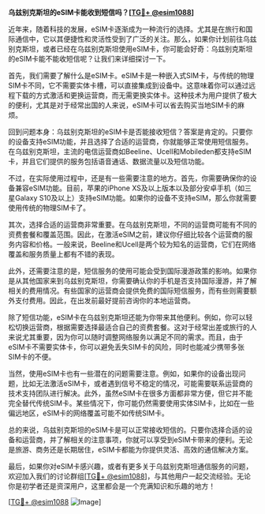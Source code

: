 **乌兹别克斯坦的eSIM卡能收到短信吗？[[TG💪+ @esim1088](https://t.me/s/esim1088)]**

近年来，随着科技的发展，eSIM卡逐渐成为一种流行的选择。尤其是在旅行和国际通信中，它以其便捷性和灵活性受到了广泛的关注。那么，如果你计划前往乌兹别克斯坦，或者已经在乌兹别克斯坦使用eSIM卡，你可能会好奇：乌兹别克斯坦的eSIM卡能不能收短信呢？让我们来详细探讨一下。

首先，我们需要了解什么是eSIM卡。eSIM卡是一种嵌入式SIM卡，与传统的物理SIM卡不同，它不需要实体卡槽，可以直接集成到设备中。这意味着你可以通过远程下载的方式激活和更换运营商，而无需更换实体卡。这种技术为用户提供了极大的便利，尤其是对于经常出国的人来说，eSIM卡可以省去购买当地SIM卡的麻烦。

回到问题本身：乌兹别克斯坦的eSIM卡是否能接收短信？答案是肯定的。只要你的设备支持eSIM功能，并且选择了合适的运营商，你就能够正常使用短信服务。在乌兹别克斯坦，主流的电信运营商如Beeline、Ucell和Mobileden都支持eSIM卡，并且它们提供的服务包括语音通话、数据流量以及短信功能。

不过，在实际使用过程中，还是有一些需要注意的地方。首先，你需要确保你的设备兼容eSIM功能。目前，苹果的iPhone XS及以上版本以及部分安卓手机（如三星Galaxy S10及以上）支持eSIM功能。如果你的设备不支持eSIM，那么你就需要使用传统的物理SIM卡了。

其次，选择合适的运营商非常重要。在乌兹别克斯坦，不同的运营商可能有不同的资费套餐和覆盖范围。因此，在激活eSIM之前，建议你仔细比较各个运营商的服务内容和价格。一般来说，Beeline和Ucell是两个较为知名的运营商，它们在网络覆盖和服务质量上都有不错的表现。

此外，还需要注意的是，短信服务的使用可能会受到国际漫游政策的影响。如果你是从其他国家来到乌兹别克斯坦，你需要确认你的手机是否支持国际漫游，并了解相关的费用情况。有些国家的运营商会提供免费的国际短信服务，而有些则需要额外支付费用。因此，在出发前最好提前咨询你的本地运营商。

除了短信功能，eSIM卡在乌兹别克斯坦还能为你带来其他便利。例如，你可以轻松切换运营商，根据需要选择最适合自己的资费套餐。这对于经常出差或旅行的人来说尤其重要，因为你可以随时调整网络服务以满足不同的需求。而且，由于eSIM卡不需要实体卡，你可以避免丢失SIM卡的风险，同时也能减少携带多张SIM卡的不便。

当然，使用eSIM卡也有一些潜在的问题需要注意。例如，如果你的设备出现问题，比如无法激活eSIM卡，或者遇到信号不稳定的情况，可能需要联系运营商的技术支持团队进行解决。此外，虽然eSIM卡在很多方面都非常方便，但它并不能完全替代传统SIM卡。某些情况下，你可能仍然需要使用实体SIM卡，比如在一些偏远地区，eSIM卡的网络覆盖可能不如传统SIM卡。

总的来说，乌兹别克斯坦的eSIM卡是可以正常接收短信的。只要你选择合适的设备和运营商，并了解相关的注意事项，你就可以享受到eSIM卡带来的便利。无论是旅游、商务还是长期居住，eSIM卡都能为你提供灵活、高效的通信解决方案。

最后，如果你对eSIM卡感兴趣，或者有更多关于乌兹别克斯坦通信服务的问题，欢迎加入我们的讨论群组[[TG💪+ @esim1088](https://t.me/s/esim1088)]，与其他用户一起交流经验。无论你是初学者还是资深用户，这里都会是一个充满知识和乐趣的地方！

[[TG💪+ @esim1088](https://t.me/s/esim1088) ![Image](https://i.postimg.cc/4NQfJmqS/Snipaste-2025-05-13-00-14-12.png)]